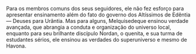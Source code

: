 ﻿Para os membros comuns dos seus seguidores, ele não fez esforço para apresentar ensinamento além do fato do governo dos Altíssimos de Edêntia — Deuses para Urântia. Mas para alguns, Melquisedeque ensinou verdade avançada, que abrangia a conduta e  organização do universo local, enquanto para  seu brilhante discípulo Nordan, o quenita, e sua turma de estudantes sérios, ele ensinou as verdades do superuniverso e mesmo de Havona.